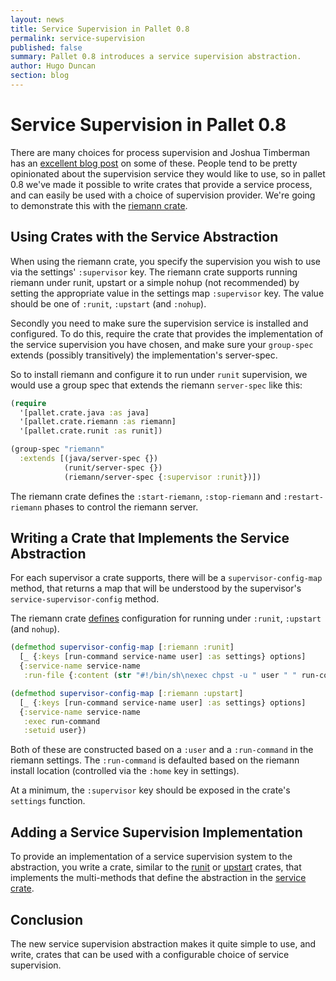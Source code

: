 ```yaml
---
layout: news
title: Service Supervision in Pallet 0.8
permalink: service-supervision
published: false
summary: Pallet 0.8 introduces a service supervision abstraction.
author: Hugo Duncan
section: blog
---
```


# Service Supervision in Pallet 0.8

There are many choices for process supervision and Joshua Timberman has an
[excellent blog post](http://jtimberman.housepub.org/blog/2012/12/29/process-supervision-solved-problem/)
on some of these.  People tend to be pretty opinionated about the supervision
service they would like to use, so in pallet 0.8 we've made it possible to write
crates that provide a service process, and can easily be used with a choice of
supervision provider.  We're going to demonstrate this with the
[riemann crate](https://github.com/pallet/riemann-crate).

## Using Crates with the Service Abstraction

When using the riemann crate, you specify the supervision you wish to use via
the settings' `:supervisor` key.  The riemann crate supports running riemann
under runit, upstart or a simple nohup (not recommended) by setting the
appropriate value in the settings map `:supervisor` key.  The value should be
one of `:runit`, `:upstart` (and `:nohup`).

Secondly you need to make sure the supervision service is installed and
configured.  To do this, require the crate that provides the implementation of
the service supervision you have chosen, and make sure your `group-spec` extends
(possibly transitively) the implementation's server-spec.

So to install riemann and configure it to run under `runit` supervision, we
would use a group spec that extends the riemann `server-spec` like this:

``` clojure
(require
  '[pallet.crate.java :as java]
  '[pallet.crate.riemann :as riemann]
  '[pallet.crate.runit :as runit])

(group-spec "riemann"
  :extends [(java/server-spec {})
            (runit/server-spec {})
            (riemann/server-spec {:supervisor :runit})])
```

The riemann crate defines the `:start-riemann`, `:stop-riemann` and
`:restart-riemann` phases to control the riemann server.

## Writing a Crate that Implements the Service Abstraction

For each supervisor a crate supports, there will be a `supervisor-config-map`
method, that returns a map that will be understood by the supervisor's
`service-supervisor-config` method.

The riemann crate
[defines](https://github.com/pallet/riemann-crate/blob/develop/src/pallet/crate/riemann.clj#L95)
configuration for running under `:runit`, `:upstart` (and `nohup`).

``` clojure
(defmethod supervisor-config-map [:riemann :runit]
  [_ {:keys [run-command service-name user] :as settings} options]
  {:service-name service-name
   :run-file {:content (str "#!/bin/sh\nexec chpst -u " user " " run-command)}})

(defmethod supervisor-config-map [:riemann :upstart]
  [_ {:keys [run-command service-name user] :as settings} options]
  {:service-name service-name
   :exec run-command
   :setuid user})
```

Both of these are constructed based on a `:user` and a `:run-command` in the
riemann settings.  The `:run-command` is defaulted based on the riemann install
location (controlled via the `:home` key in settings).

At a minimum, the `:supervisor` key should be exposed in the crate's `settings`
function.

## Adding a Service Supervision Implementation

To provide an implementation of a service supervision system to the abstraction,
you write a crate, similar to the [runit](https://github.com/pallet/runit-crate)
or [upstart](https://github.com/pallet/upstart-crate) crates, that implements
the multi-methods that define the abstraction in the
[service crate](https://github.com/pallet/pallet/blob/develop/src/pallet/crate/service.clj).

## Conclusion

The new service supervision abstraction makes it quite simple to use, and write,
crates that can be used with a configurable choice of service supervision.
